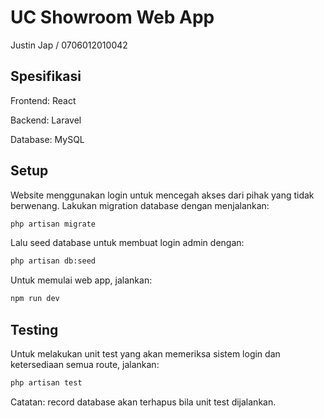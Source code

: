 # UC Showroom Web App

Justin Jap / 0706012010042

## Spesifikasi
Frontend: React

Backend: Laravel

Database: MySQL

## Setup

Website menggunakan login untuk mencegah akses dari pihak yang tidak berwenang. 
Lakukan migration database dengan menjalankan:

```bash
php artisan migrate
```

Lalu seed database untuk membuat login admin dengan:
```bash
php artisan db:seed
```

Untuk memulai web app, jalankan:
```bash
npm run dev
```

## Testing
Untuk melakukan unit test yang akan memeriksa sistem login dan ketersediaan semua route, jalankan:
```bash
php artisan test
```
Catatan: record database akan terhapus bila unit test dijalankan.

